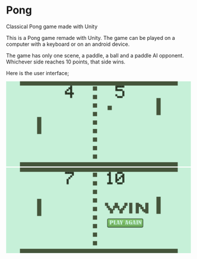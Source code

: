 # Pong
 Classical Pong game made with Unity
 
This is a Pong game remade with Unity. The game can be played on a computer with a keyboard or on an android device.
 
The game has only one scene, a paddle, a ball and a paddle AI opponent. Whichever side reaches 10 points, that side wins.
 
Here is the user interface;
 
![img1](<user-interface/img1.jpg>)
![img2](<user-interface/img2.jpg>)

